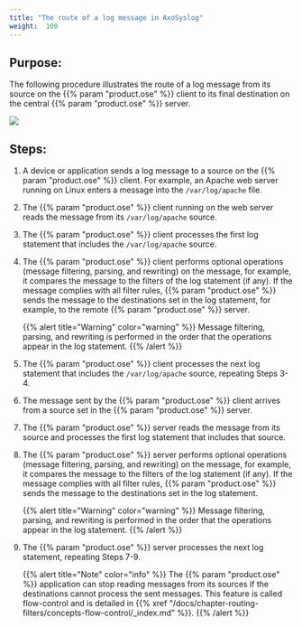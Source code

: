 ```yaml
---
title: "The route of a log message in AxoSyslog"
weight:  100
---
```

<!-- DISCLAIMER: This file is based on the syslog-ng Open Source Edition documentation https://github.com/balabit/syslog-ng-ose-guides/commit/2f4a52ee61d1ea9ad27cb4f3168b95408fddfdf2 and is used under the terms of The syslog-ng Open Source Edition Documentation License. The file has been modified by Axoflow. -->


## Purpose:

The following procedure illustrates the route of a log message from its source on the {{% param "product.ose" %}} client to its final destination on the central {{% param "product.ose" %}} server.

![](/images/figures/fig-syslog-ng-logging-01.png)



## Steps:

1.  A device or application sends a log message to a source on the {{% param "product.ose" %}} client. For example, an Apache web server running on Linux enters a message into the `/var/log/apache` file.

2.  The {{% param "product.ose" %}} client running on the web server reads the message from its `/var/log/apache` source.

3.  The {{% param "product.ose" %}} client processes the first log statement that includes the `/var/log/apache` source.

4.  The {{% param "product.ose" %}} client performs optional operations (message filtering, parsing, and rewriting) on the message, for example, it compares the message to the filters of the log statement (if any). If the message complies with all filter rules, {{% param "product.ose" %}} sends the message to the destinations set in the log statement, for example, to the remote {{% param "product.ose" %}} server.
    
    {{% alert title="Warning" color="warning" %}}
Message filtering, parsing, and rewriting is performed in the order that the operations appear in the log statement.
    {{% /alert %}}

5.  The {{% param "product.ose" %}} client processes the next log statement that includes the `/var/log/apache` source, repeating Steps 3-4.

6.  The message sent by the {{% param "product.ose" %}} client arrives from a source set in the {{% param "product.ose" %}} server.

7.  The {{% param "product.ose" %}} server reads the message from its source and processes the first log statement that includes that source.

8.  The {{% param "product.ose" %}} server performs optional operations (message filtering, parsing, and rewriting) on the message, for example, it compares the message to the filters of the log statement (if any). If the message complies with all filter rules, {{% param "product.ose" %}} sends the message to the destinations set in the log statement.
    
    {{% alert title="Warning" color="warning" %}}
Message filtering, parsing, and rewriting is performed in the order that the operations appear in the log statement.
    {{% /alert %}}

9.  The {{% param "product.ose" %}} server processes the next log statement, repeating Steps 7-9.
    
    {{% alert title="Note" color="info" %}}
The {{% param "product.ose" %}} application can stop reading messages from its sources if the destinations cannot process the sent messages. This feature is called flow-control and is detailed in {{% xref "/docs/chapter-routing-filters/concepts-flow-control/_index.md" %}}.
    {{% /alert %}}

